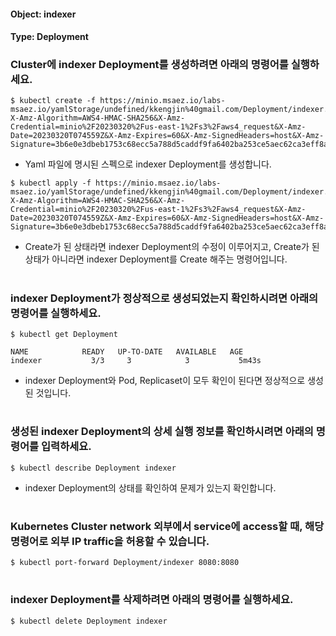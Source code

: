 
#### Object: indexer
#### Type: Deployment

### Cluster에 indexer Deployment를 생성하려면 아래의 명령어를 실행하세요.

```
$ kubectl create -f https://minio.msaez.io/labs-msaez.io/yamlStorage/undefined/kkengjin%40gmail.com/Deployment/indexer.yaml?X-Amz-Algorithm=AWS4-HMAC-SHA256&X-Amz-Credential=minio%2F20230320%2Fus-east-1%2Fs3%2Faws4_request&X-Amz-Date=20230320T074559Z&X-Amz-Expires=60&X-Amz-SignedHeaders=host&X-Amz-Signature=3b6e0e3dbeb1753c68ecc5a788d5caddf9fa6402ba253ce5aec62ca3eff8a22a
```
- Yaml 파일에 명시된 스펙으로 indexer Deployment를 생성합니다.

```
$ kubectl apply -f https://minio.msaez.io/labs-msaez.io/yamlStorage/undefined/kkengjin%40gmail.com/Deployment/indexer.yaml?X-Amz-Algorithm=AWS4-HMAC-SHA256&X-Amz-Credential=minio%2F20230320%2Fus-east-1%2Fs3%2Faws4_request&X-Amz-Date=20230320T074559Z&X-Amz-Expires=60&X-Amz-SignedHeaders=host&X-Amz-Signature=3b6e0e3dbeb1753c68ecc5a788d5caddf9fa6402ba253ce5aec62ca3eff8a22a
```
- Create가 된 상태라면 indexer Deployment의 수정이 이루어지고, Create가 된 상태가 아니라면 indexer Deployment를 Create 해주는 명령어입니다.  
#

### indexer Deployment가 정상적으로 생성되었는지 확인하시려면 아래의 명령어를 실행하세요.

```
$ kubectl get Deployment

NAME            READY   UP-TO-DATE   AVAILABLE   AGE
indexer           3/3     3            3           5m43s

```
- indexer Deployment와 Pod, Replicaset이 모두 확인이 된다면 정상적으로 생성된 것입니다.
#

### 생성된 indexer Deployment의 상세 실행 정보를 확인하시려면 아래의 명령어를 입력하세요.

```
$ kubectl describe Deployment indexer
```
- indexer Deployment의 상태를 확인하여 문제가 있는지 확인합니다. 
#

### Kubernetes Cluster network 외부에서 service에 access할 때, 해당 명령어로 외부 IP traffic을 허용할 수 있습니다.

```
$ kubectl port-forward Deployment/indexer 8080:8080
```
#

### indexer Deployment를 삭제하려면 아래의 명령어를 실행하세요.

```
$ kubectl delete Deployment indexer
```
#

